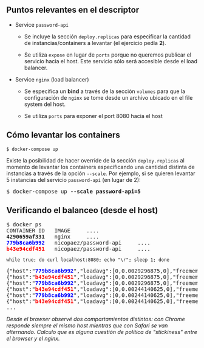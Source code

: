 ## Puntos relevantes en el descriptor

- Service `password-api`
  - Se incluye la sección `deploy.replicas` para especificar la cantidad de instancias/containers a levantar (el ejercicio pedía **2**).

  - Se utiliza `expose` en lugar de `ports` porque no queremos publicar el servicio hacia el host. Este servicio sólo será accesible desde el load balancer. 

- Service `nginx` (load balancer)
  - Se especifica un **bind** a través de la sección `volumes` para que la configuración de `nginx` se tome desde un archivo ubicado en el file system del host.

  - Se utiliza `ports` para exponer el port 8080 hacia el host  

## Cómo levantar los containers

    $ docker-compose up

Existe la posibilidad de hacer override de la sección `deploy.replicas` al momento de levantar los containers especificando una cantidad distinta de instancias a través de la opción `--scale`. Por ejemplo, si se quieren levantar 5 instancias del servicio `password-api` (en lugar de 2):

<pre>
$ docker-compose up <b>--scale password-api=5</b>
</pre>

## Verificando el balanceo (desde el host)

<pre>
$ docker ps
CONTAINER ID   IMAGE     ....
<b>4290659af331</b>   nginx     ....
<b><span style="color:blue">779b8ca6b992</span></b>   nicopaez/password-api     ....
<b><span style="color:red">b43e94cdf451</span></b>   nicopaez/password-api     ....
</pre>

    while true; do curl localhost:8080; echo "\r"; sleep 1; done

<pre>
{"host":"<b><span style="color:blue">779b8ca6b992</span></b>","loadavg":[0,0.0029296875,0],"freemem":1417592832,"appversion":"1.0.0"}
{"host":"<b><span style="color:red">b43e94cdf451</span></b>","loadavg":[0,0.0029296875,0],"freemem":1416204288,"appversion":"1.0.0"}
{"host":"<b><span style="color:blue">779b8ca6b992</span></b>","loadavg":[0,0.0029296875,0],"freemem":1413832704,"appversion":"1.0.0"}
{"host":"<b><span style="color:red">b43e94cdf451</span></b>","loadavg":[0,0.00244140625,0],"freemem":1414172672,"appversion":"1.0.0"}
{"host":"<b><span style="color:blue">779b8ca6b992</span></b>","loadavg":[0,0.00244140625,0],"freemem":1414430720,"appversion":"1.0.0"}
{"host":"<b><span style="color:red">b43e94cdf451</span></b>","loadavg":[0,0.00244140625,0],"freemem":1414430720,"appversion":"1.0.0"}
...
</pre>

*Desde el browser observé dos compartamientos distintos: con Chrome responde siempre el mismo host mientras que con Safari se van alternando. Calculo que es alguna cuestión de política de "stickiness" entre el browser y el nginx.*
